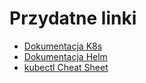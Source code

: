 # Przydatne linki

- [Dokumentacja K8s](https://kubernetes.io/docs/home/)
- [Dokumentacja Helm](https://helm.sh/docs/)
- [kubectl Cheat Sheet](https://kubernetes.io/docs/reference/kubectl/cheatsheet/)
